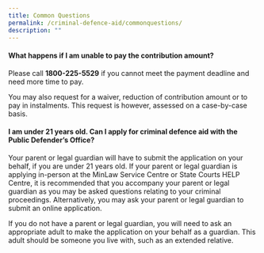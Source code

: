 ```yaml
---
title: Common Questions
permalink: /criminal-defence-aid/commonquestions/
description: ""
---
```

#### What happens if I am unable to pay the contribution amount?

Please call **1800-225-5529** if you cannot meet the payment deadline and need more time to pay.

You may also request for a waiver, reduction of contribution amount or to pay in instalments. This request is however, assessed on a case-by-case basis.

#### I am under 21 years old. Can I apply for criminal defence aid with the Public Defender’s Office?

Your parent or legal guardian will have to submit the application on your behalf, if you are under 21 years old. If your parent or legal guardian is applying in-person at the MinLaw Service Centre or State Courts HELP Centre, it is recommended that you accompany your parent or legal guardian as you may be asked questions relating to your criminal proceedings. Alternatively, you may ask your parent or legal guardian to submit an online application.

If you do not have a parent or legal guardian, you will need to ask an appropriate adult to make the application on your behalf as a guardian. This adult should be someone you live with, such as an extended relative.